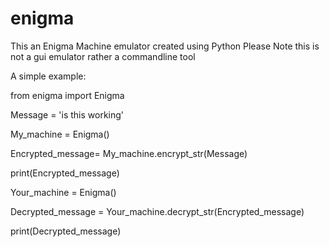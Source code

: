 # enigma
This an Enigma Machine emulator created using Python
Please Note this is not a gui emulator rather a commandline tool

A simple example:

from enigma import Enigma

Message = 'is this working'

My_machine = Enigma()

Encrypted_message= My_machine.encrypt_str(Message)

print(Encrypted_message)

Your_machine = Enigma()

Decrypted_message = Your_machine.decrypt_str(Encrypted_message)

print(Decrypted_message)




